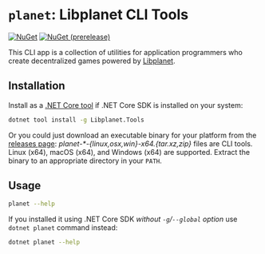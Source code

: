 `planet`: Libplanet CLI Tools
=============================

[![NuGet](https://img.shields.io/nuget/v/Libplanet.Tools.svg?style=flat)][NuGet]
[![NuGet (prerelease)](https://img.shields.io/nuget/vpre/Libplanet.Tools.svg?style=flat)][NuGet]

This CLI app is a collection of utilities for application programmers who
create decentralized games powered by [Libplanet].

[NuGet]: https://www.nuget.org/packages/Libplanet.Tools/
[Libplanet]: https://libplanet.io/


Installation
------------

Install as a [.NET Core tool] if .NET Core SDK is installed on your system:

~~~~ bash
dotnet tool install -g Libplanet.Tools
~~~~

Or you could just download an executable binary for your platform from
the [releases page]: *planet-\*-{linux,osx,win}-x64.{tar.xz,zip}* files are
CLI tools.  Linux (x64), macOS (x64), and Windows (x64) are supported.
Extract the binary to an appropriate directory in your `PATH`.

[.NET Core tool]: https://docs.microsoft.com/en-us/dotnet/core/tools/global-tools


Usage
-----

~~~~ bash
planet --help
~~~~

If you installed it using .NET Core SDK *without `-g`/`--global` option*
use `dotnet planet` command instead:

~~~~ bash
dotnet planet --help
~~~~

[releases page]: https://github.com/planetarium/libplanet/releases
